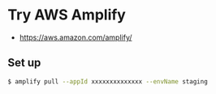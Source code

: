 # Try AWS Amplify

- https://aws.amazon.com/amplify/

## Set up

```bash
$ amplify pull --appId xxxxxxxxxxxxxx --envName staging
```
